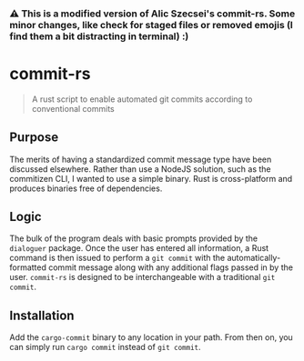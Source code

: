 ### ⚠️ This is a modified version of Alic Szecsei's commit-rs. Some minor changes, like check for staged files or removed emojis (I find them a bit distracting in terminal) :) 
#  commit-rs 

> A rust script to enable automated git commits according to conventional commits

## Purpose

The merits of having a standardized commit message type have been discussed elsewhere. Rather than use a NodeJS solution, such as the commitizen CLI, I wanted to use a simple binary. Rust is cross-platform and produces binaries free of dependencies.

## Logic

The bulk of the program deals with basic prompts provided by the `dialoguer` package. Once the user has entered all information, a Rust command is then issued to perform a `git commit` with the automatically-formatted commit message along with any additional flags passed in by the user. `commit-rs` is designed to be interchangeable with a traditional `git commit`.

## Installation

Add the `cargo-commit` binary to any location in your path. From then on, you can simply run `cargo commit` instead of `git commit`.
